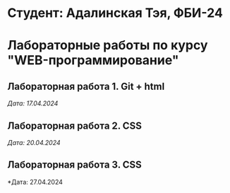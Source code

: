 # Студент: Адалинская Тэя, ФБИ-24

# Лабораторные работы по курсу "WEB-программирование"

## Лабораторная работа 1. Git + html

*Дата: 17.04.2024*

## Лабораторная работа 2. CSS

*Дата: 20.04.2024*

## Лабораторная работа 3. CSS

*Дата: 27.04.2024
